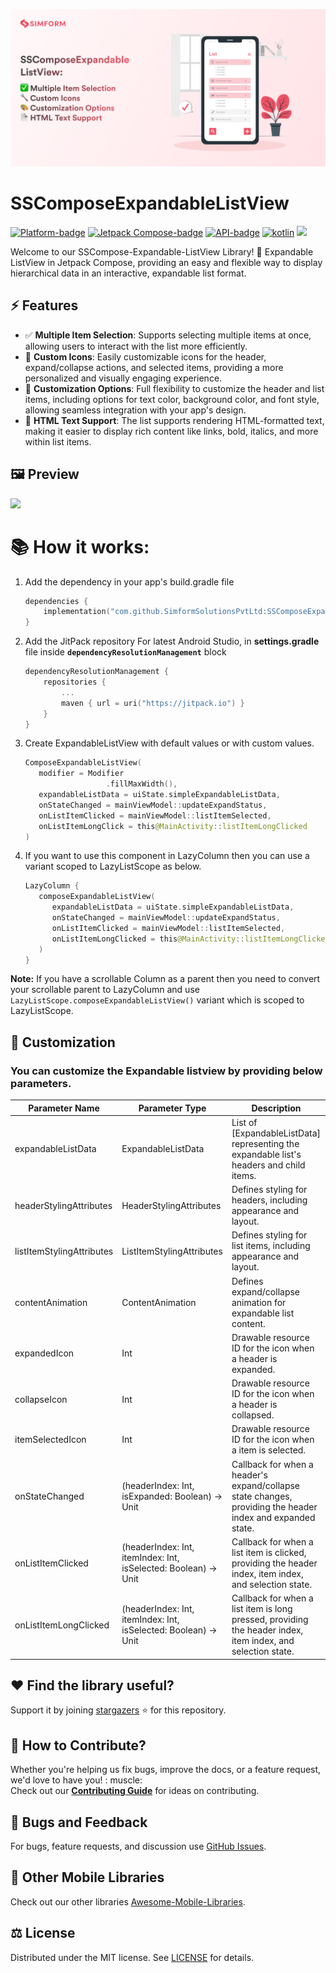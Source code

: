 ![](ExpandableListViewBanner.png)

# SSComposeExpandableListView

[![Platform-badge]][Android]
[![Jetpack Compose-badge]][Android]
[![API-badge]][Android]
[![kotlin]](https://kotlinlang.org)
[![](https://jitpack.io/v/SimformSolutionsPvtLtd/SSComposeExpandableListView.svg)](https://jitpack.io/#SimformSolutionsPvtLtd/SSComposeExpandableListView)

<!-- Description -->
Welcome to our SSCompose-Expandable-ListView Library! :tada:
Expandable ListView in Jetpack Compose, providing an easy and flexible way to display hierarchical data in an interactive, expandable list format.

## :zap: Features
- :white_check_mark: **Multiple Item Selection**: Supports selecting multiple items at once, allowing users to interact with the list more efficiently.
- :wrench: **Custom Icons**: Easily customizable icons for the header, expand/collapse actions, and selected items, providing a more personalized and visually engaging experience.
- :art: **Customization Options**: Full flexibility to customize the header and list items, including options for text color, background color, and font style, allowing seamless integration with your app's design.
- :page_facing_up: **HTML Text Support**: The list supports rendering HTML-formatted text, making it easier to display rich content like links, bold, italics, and more within list items.

## :framed_picture: Preview
<a href="https://github.com/SimformSolutionsPvtLtd/SSComposeExpandableListView/blob/d557ac99738b14a1a92297883114b33d2ecc9c6a/app/src/main/java/com/app/sscomposeexpandablelistview/ui/MainActivity.kt#L54C13-L54C45"><img src="ExpandableListView.gif" height="500px"/></a>

# :books: How it works:
1. Add the dependency in your app's build.gradle file
    ```kotlin
    dependencies {
        implementation("com.github.SimformSolutionsPvtLtd:SSComposeExpandableListView:<LATEST_TAG>")
    }
    ```
2. Add the JitPack repository
   For latest Android Studio, in **settings.gradle** file
   inside **`dependencyResolutionManagement`** block

    ```kotlin
    dependencyResolutionManagement {
        repositories {
            ...
            maven { url = uri("https://jitpack.io") }
        }
    }
     ```
   
3. Create ExpandableListView with default values or with custom values.
   ```kotlin
   ComposeExpandableListView(
      modifier = Modifier
                     .fillMaxWidth(),
      expandableListData = uiState.simpleExpandableListData,
      onStateChanged = mainViewModel::updateExpandStatus,
      onListItemClicked = mainViewModel::listItemSelected,
      onListItemLongClick = this@MainActivity::listItemLongClicked
   )
   ``` 
4. If you want to use this component in LazyColumn then you can use a variant scoped to LazyListScope as below.
   ```kotlin
   LazyColumn {
      composeExpandableListView(
         expandableListData = uiState.simpleExpandableListData,
         onStateChanged = mainViewModel::updateExpandStatus,
         onListItemClicked = mainViewModel::listItemSelected,
         onListItemLongClicked = this@MainActivity::listItemLongClicked
      )
   }
   ```
 
**Note:** If you have a scrollable Column as a parent then you need to convert your scrollable parent to LazyColumn and use `LazyListScope.composeExpandableListView()` variant which is scoped to LazyListScope.

## :art: Customization

### You can customize the Expandable listview by providing below parameters.

| Parameter Name            | Parameter Type                                                  | Description                                                                                                 | Default Value                    |
|---------------------------|-----------------------------------------------------------------|-------------------------------------------------------------------------------------------------------------|----------------------------------|
| expandableListData        | ExpandableListData                                              | List of [ExpandableListData] representing the expandable list's headers and child items.                    | N/A                              |
| headerStylingAttributes   | HeaderStylingAttributes                                         | Defines styling for headers, including appearance and layout.                                               | defaultHeaderStylingAttributes   |
| listItemStylingAttributes | ListItemStylingAttributes                                       | Defines styling for list items, including appearance and layout.                                            | defaultListItemStylingAttributes |
| contentAnimation          | ContentAnimation                                                | Defines expand/collapse animation for expandable list content.                                              | defaultContentAnimation          |
| expandedIcon              | Int                                                             | Drawable resource ID for the icon when a header is expanded.                                                | up arrow                         |
| collapseIcon              | Int                                                             | Drawable resource ID for the icon when a header is collapsed.                                               | down arrow                       |
| itemSelectedIcon          | Int                                                             | Drawable resource ID for the icon when a item is selected.                                                  | check mark                       |
| onStateChanged            | (headerIndex: Int, isExpanded: Boolean) -> Unit                 | Callback for when a header's expand/collapse state changes, providing the header index and expanded state.  | Empty Lambda                     |
| onListItemClicked         | (headerIndex: Int, itemIndex: Int, isSelected: Boolean) -> Unit | Callback for when a list item is clicked, providing the header index, item index, and selection state.      | Empty Lambda                     |
| onListItemLongClicked     | (headerIndex: Int, itemIndex: Int, isSelected: Boolean) -> Unit | Callback for when a list item is long pressed, providing the header index, item index, and selection state. | Empty Lambda                     |


## :heart: Find the library useful?

Support it by joining [stargazers] :star: for this repository.

## :handshake: How to Contribute?

Whether you're helping us fix bugs, improve the docs, or a feature request, we'd love to have you! :
muscle: \
Check out our __[Contributing Guide]__ for ideas on contributing.

## :lady_beetle: Bugs and Feedback

For bugs, feature requests, and discussion use [GitHub Issues].

## :rocket: Other Mobile Libraries

Check out our other libraries [Awesome-Mobile-Libraries].

## :balance_scale: License

Distributed under the MIT license. See [LICENSE] for details.
<!-- Reference links -->

[Android]:                    https://www.android.com/

[Android App Architecture]:   https://developer.android.com/topic/architecture

[stargazers]:                 https://github.com/SimformSolutionsPvtLtd/SSComposeExpandableListView/stargazers

[Contributing Guide]:         CONTRIBUTING.md

[Github Issues]:              https://github.com/SimformSolutionsPvtLtd/SSComposeExpandableListView/issues

[Awesome-Mobile-Libraries]:   https://github.com/SimformSolutionsPvtLtd/Awesome-Mobile-Libraries

[license]:                    LICENSE

<!-- Badges -->

[Platform-badge]:             https://img.shields.io/badge/Platform-Android-green.svg?logo=Android

[Jetpack Compose-badge]:      https://img.shields.io/badge/Jetpack_Compose-v1.9.2-1c274a.svg?logo=jetpackcompose&logoColor=3ddc84

[API-badge]:                  https://img.shields.io/badge/API-24+-51b055

[kotlin]:                     https://img.shields.io/badge/Kotlin-v1.9.0-blue.svg